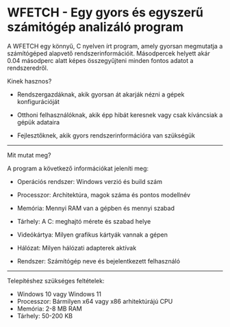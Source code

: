 # WFETCH - Egy gyors és egyszerű számitógép analizáló program

A WFETCH egy könnyű, C nyelven írt program, amely gyorsan megmutatja a számítógéped alapvető rendszerinformációit. Másodpercek helyett akár 0.04 másodperc alatt képes összegyűjteni minden fontos adatot a rendszeredről.

Kinek hasznos?

- Rendszergazdáknak, akik gyorsan át akarják nézni a gépek konfigurációját

- Otthoni felhasználóknak, akik épp hibát keresnek vagy csak kíváncsiak a gépük adataira

- Fejlesztőknek, akik gyors rendszerinformációra van szükségük

------------------------------------------

Mit mutat meg?

A program a következő információkat jeleníti meg:

- Operációs rendszer: Windows verzió és build szám

- Processzor: Architektúra, magok száma és pontos modellnév

- Memória: Mennyi RAM van a gépben és mennyi szabad

- Tárhely: A C: meghajtó mérete és szabad helye

- Videókártya: Milyen grafikus kártyák vannak a gépen

- Hálózat: Milyen hálózati adapterek aktívak

- Rendszer: Számítógép neve és bejelentkezett felhasználó

------------------------------------------

Telepítéshez szükséges feltételek:

- Windows 10 vagy Windows 11
- Processzor: Bármilyen x64 vagy x86 arhitektúrájú CPU
- Memória: 2-8 MB RAM
- Tárhely: 50-200 KB
